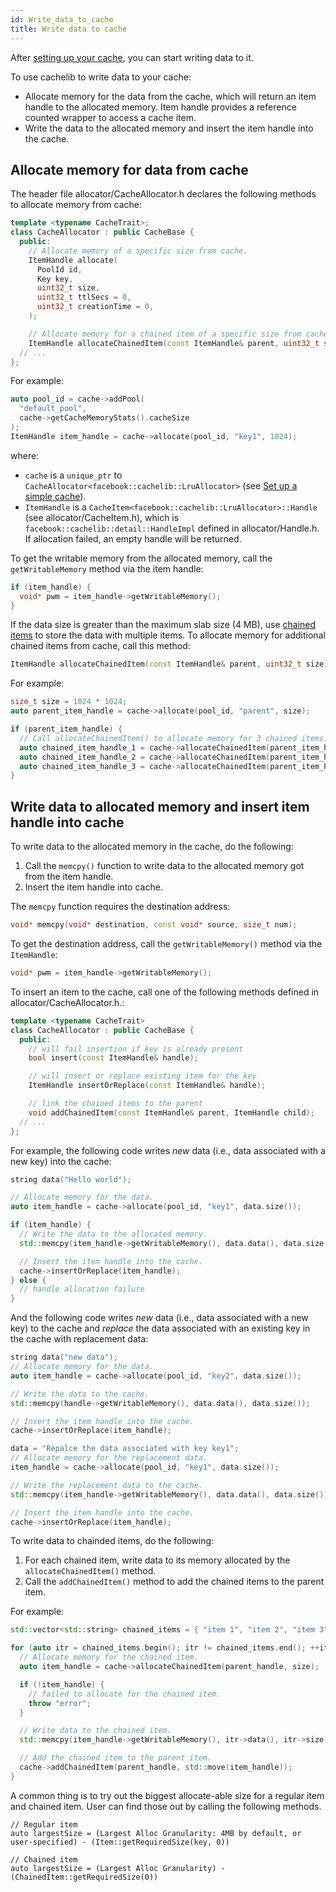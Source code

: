 ```yaml
---
id: Write_data_to_cache
title: Write data to cache
---
```


After [setting up your cache](Set_up_a_simple_cache/ ), you can start writing data to it.

To use cachelib to write data to your cache:

- Allocate memory for the data from the cache, which will return an item handle to the allocated memory. Item handle provides a reference counted wrapper to access a cache item.
- Write the data to the allocated memory and insert the item handle into the cache.

## Allocate memory for data from cache

The header file allocator/CacheAllocator.h declares the following methods to allocate memory from cache:


```cpp
template <typename CacheTrait>;
class CacheAllocator : public CacheBase {
  public:
    // Allocate memory of a specific size from cache.
    ItemHandle allocate(
      PoolId id,
      Key key,
      uint32_t size,
      uint32_t ttlSecs = 0,
      uint32_t creationTime = 0,
    );

    // Allocate memory for a chained item of a specific size from cache.
    ItemHandle allocateChainedItem(const ItemHandle& parent, uint32_t size);
  // ...
};
```


For example:


```cpp
auto pool_id = cache->addPool(
  "default_pool",
  cache->getCacheMemoryStats().cacheSize
);
ItemHandle item_handle = cache->allocate(pool_id, "key1", 1024);
```


where:
- `cache` is a `unique_ptr` to `CacheAllocator<facebook::cachelib::LruAllocator>` (see [Set up a simple cache](Set_up_a_simple_cache/ )).
- `ItemHandle` is a `CacheItem<facebook::cachelib::LruAllocator>::Handle` (see allocator/CacheItem.h), which is `facebook::cachelib::detail::HandleImpl` defined in allocator/Handle.h. If allocation failed, an empty handle will be returned.

To get the writable memory from the allocated memory, call the `getWritableMemory` method via the item handle:


```cpp
if (item_handle) {
  void* pwm = item_handle->getWritableMemory();
}
```


If the data size is greater than the maximum slab size (4 MB), use [chained items](chained_items/ ) to store the data with multiple items. To allocate memory for additional chained items from cache, call this method:


```cpp
ItemHandle allocateChainedItem(const ItemHandle& parent, uint32_t size);
```


For example:


```cpp
size_t size = 1024 * 1024;
auto parent_item_handle = cache->allocate(pool_id, "parent", size);

if (parent_item_handle) {
  // Call allocateChainedItem() to allocate memory for 3 chained items.
  auto chained_item_handle_1 = cache->allocateChainedItem(parent_item_handle, 2 * size);
  auto chained_item_handle_2 = cache->allocateChainedItem(parent_item_handle, 4 * size);
  auto chained_item_handle_3 = cache->allocateChainedItem(parent_item_handle, 6 * size);
}
```


## Write data to allocated memory and insert item handle into cache

To write data to the allocated memory in the cache, do the following:

1. Call the `memcpy()` function to write data to the allocated memory got from the item handle.
2. Insert the item handle into cache.

The `memcpy` function requires the destination address:


```cpp
void* memcpy(void* destination, const void* source, size_t num);
```


To get the destination address, call the `getWritableMemory()` method via the `ItemHandle`:


```cpp
void* pwm = item_handle->getWritableMemory();
```


To insert an item to the cache, call one of the following methods defined in
allocator/CacheAllocator.h.:


```cpp
template <typename CacheTrait>
class CacheAllocator : public CacheBase {
  public:
    // will fail insertion if key is already present
    bool insert(const ItemHandle& handle);

    // will insert or replace existing item for the key
    ItemHandle insertOrReplace(const ItemHandle& handle);

    // link the chained items to the parent
    void addChainedItem(const ItemHandle& parent, ItemHandle child);
  // ...
};
```


For example, the following code writes *new* data (i.e., data associated with a new key) into the cache:


```cpp
string data("Hello world");

// Allocate memory for the data.
auto item_handle = cache->allocate(pool_id, "key1", data.size());

if (item_handle) {
  // Write the data to the allocated memory.
  std::memcpy(item_handle->getWritableMemory(), data.data(), data.size());

  // Insert the item handle into the cache.
  cache->insertOrReplace(item_handle);
} else {
  // handle allocation failure
}
```


And the following code writes *new* data (i.e., data associated with a new key) to the cache and *replace* the data associated with an existing key in the cache with replacement data:


```cpp
string data("new data");
// Allocate memory for the data.
auto item_handle = cache->allocate(pool_id, "key2", data.size());

// Write the data to the cache.
std::memcpy(handle->getWritableMemory(), data.data(), data.size());

// Insert the item handle into the cache.
cache->insertOrReplace(item_handle);

data = "Repalce the data associated with key key1";
// Allocate memory for the replacement data.
item_handle = cache->allocate(pool_id, "key1", data.size());

// Write the replacement data to the cache.
std::memcpy(item_handle->getWritableMemory(), data.data(), data.size());

// Insert the item handle into the cache.
cache->insertOrReplace(item_handle);
```


To write data to chainded items, do the following:

1. For each chained item, write data to its memory allocated by the `allocateChainedItem()` method.
2. Call the `addChainedItem()` method to add the chained items to the parent item.

For example:


```cpp
std::vector<std::string> chained_items = { "item 1", "item 2", "item 3" };

for (auto itr = chained_items.begin(); itr != chained_items.end(); ++itr) {
  // Allocate memory for the chained item.
  auto item_handle = cache->allocateChainedItem(parent_handle, size);

  if (!item_handle) {
    // failed to allocate for the chained item.
    throw "error";
  }

  // Write data to the chained item.
  std::memcpy(item_handle->getWritableMemory(), itr->data(), itr->size());

  // Add the chained item to the parent item.
  cache->addChainedItem(parent_handle, std::move(item_handle));
}
```

A common thing is to try out the biggest allocate-able size for a regular item and chained item. User can find those out by calling the following methods.
```
// Regular item
auto largestSize = (Largest Alloc Granularity: 4MB by default, or user-specified) - (Item::getRequiredSize(key, 0))

// Chained item
auto largestSize = (Largest Alloc Granularity) - (ChainedItem::getRequiredSize(0))
```
